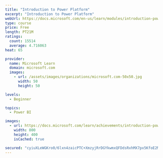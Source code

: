 ```yaml
---
title: "Introduction to Power Platform"
excerpt: "Introduction to Power Platform"
webUrl: https://docs.microsoft.com/en-us/learn/modules/introduction-power-platform/
type: course
price: Free
length: PT21M
ratings:
  count: 15514
  average: 4.716063
heat: 65

provider:
  name: Microsoft Learn
  domain: microsoft.com
  images:
    - url: /assets/images/organizations/microsoft.com-50x50.jpg
      width: 50
      height: 50

levels:
  - Beginner

topics:
  - Power BI

images:
  - url: https://docs.microsoft.com/learn/achievements/introduction-power-platform-social.png
    width: 800
    height: 400
    isCached: true

secured: "cyiuXLeWGKro0/6lxn4zaicPTC+XmzyjRrDGYkwmxQFDdsRxhMX7px5KfoE2Ma5w0sKHhCcNwplNc9xJ2pskt0nHGJc28Rm/mnsh4/s7v3myUio3JUqGiZxr+4quXhlyCIu4cuILCfemEEfhRoWPSiLbT9/efJRZxP9iFFrHgSkPDr/91awxJpRY0jjHmnL9ZPPIshI87kMI5V9rkSPtR8i8G5yS3zEc6KKbNyqz34HSydksYYXnj1dW+KOrliJgw3Gxqfu/GbSTMqfiwhe1/YOJ3/yF//0247rcifeq3Bxu+x8xH5Ib2xb3+z6fvBFu2YdeNLQmiurajLJu0PYRQ/G72HmulH3AgPmcHX7KxGFCZ7BM8m56MLfR/zJoZzB3duZsmaqZskAM9juaAeH1ldJKMn7LiD0R6BQKwc1SQzPELtvwnP46Add5UX5dM+6P;hTwqqzUl2nqNa4xCmb3R2w=="
---
```


